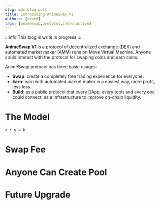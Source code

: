 ```yaml
---
slug: mdx-blog-post
title: Introducing AnimeSwap V1
authors: [azard]
tags: [animeswap,protocol,intruduction]
---
```


:::info
This blog is write in progress
:::

**AnimeSwap V1** is a protocol of decentralized exchange (DEX) and automated market maker (AMM) runs on Move Virtual Machine. Anyone could interact with the protocol for swaping coins and earn coins.

AnimeSwap protocol has three basic usages:

* **Swap**: create a completely free trading experience for everyone.
* **Earn**: earn with automated market maker in a easiest way, more profit, less loss.
* **Build**: as a public protocol that every DApp, every tools  and every one could connect, as a infrastructure to improve on-chain liquidity.

# The Model
```
x * y = k
```

# Swap Fee

# Anyone Can Create Pool

# Future Upgrade
